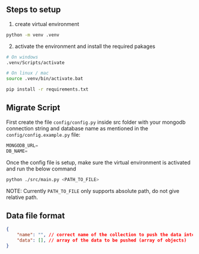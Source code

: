 ## Steps to setup

1. create virtual environment
```bash
python -m venv .venv
```

2. activate the environment and install the required pakages
```bash
# On windows
.venv/Scripts/activate

# On linux / mac
source .venv/bin/activate.bat
```
```bash
pip install -r requirements.txt
```

## Migrate Script

First create the file `config/config.py` inside src folder with your mongodb connection string and database name as mentioned in the `config/config.example.py` file:

```py
MONGODB_URL=
DB_NAME=
```

Once the config file is setup, make sure the virtual environment is activated and run the below command

```sh
python ./src/main.py <PATH_TO_FILE>
```

NOTE: Currently `PATH_TO_FILE` only supports absolute path, do not give relative path.

## Data file format

```json
{
    "name": "", // correct name of the collection to push the data into
    "data": [], // array of the data to be pushed (array of objects)
}
```
